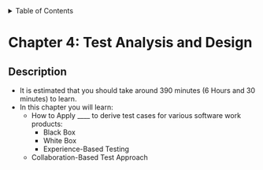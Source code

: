 <details>
  <summary>Table of Contents</summary>
  <ul>
    <li><a href="/README.md">Home</a></li>
    <li><a href="../Chapter 1/Chapter_1_Home.md">Chapter 1</a></li>
    <li><a href="../Chapter 2/Chapter_2_Home.md">Chapter 2</a></li>
    <li><a href="../Chapter 3/Chapter_3_Home.md">Chapter 3</a></li>
    <li><a href="Chapter_4_Home.md">Chapter 4</a></li>
    <li><a href="../Chapter 5/Chapter_5_Home.md">Chapter 5</a></li>
    <li><a href="../Chapter 6/Chapter_6_Home.md">Chapter 6</a></li>
  </ul>
</details>

# Chapter 4: Test Analysis and Design

## Description

- It is estimated that you should take around 390 minutes (6 Hours and 30 minutes) to learn.
- In this chapter you will learn:
  - How to Apply \_\_\_\_ to derive test cases for various software work products:
    - Black Box
    - White Box
    - Experience-Based Testing
  - Collaboration-Based Test Approach
